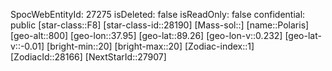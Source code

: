 ﻿---
location: [89.26,37.95,800]
type: Station
tags:
- astro/Star

---
SpocWebEntityId: 27275
isDeleted: false
isReadOnly: false
confidential: public
[star-class::F8]
[star-class-id::28190]
[Mass-sol::]
[name::Polaris]
[geo-alt::800]
[geo-lon::37.95]
[geo-lat::89.26]
[geo-lon-v::0.232]
[geo-lat-v::-0.01]
[bright-min::20]
[bright-max::20]
[Zodiac-index::1]
[ZodiacId::28166]
[NextStarId::27907]

